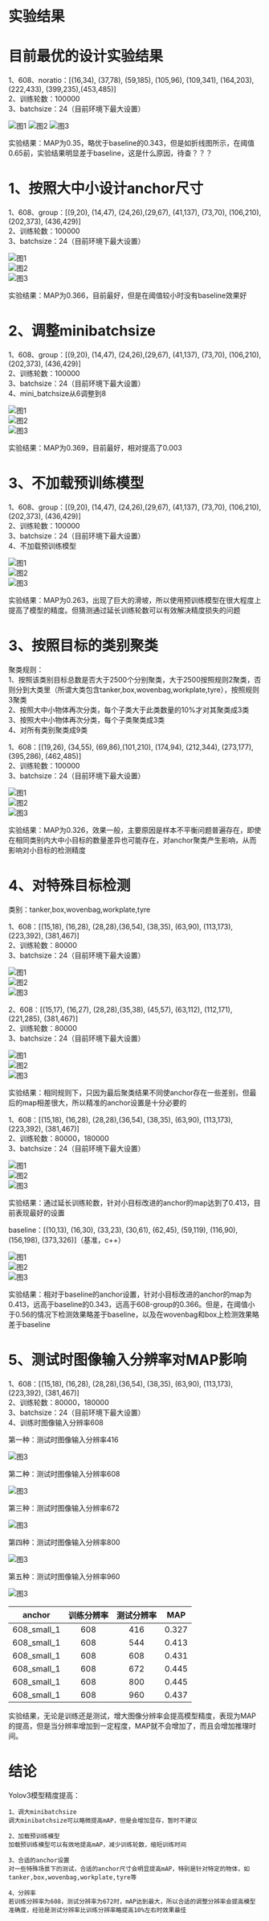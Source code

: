 # 实验结果 

# 目前最优的设计实验结果

1、608、noratio：[(16,34),  (37,78),  (59,185), (105,96), (109,341), (164,203), (222,433), (399,235),(453,485)]   
2、训练轮数：100000   
3、batchsize：24（目前环境下最大设置）

![图1](pics/modle_histogram_8.png "直方图") 
![图2](pics/model_sub_8.png "对比图") 
![图3](pics/model_line_8.png "折线图") 

实验结果：MAP为0.35，略优于baseline的0.343，但是如折线图所示，在阈值0.65前，实验结果明显差于baseline，这是什么原因，待查？？？   

# 1、按照大中小设计anchor尺寸

1、608、group：[(9,20),  (14,47), (24,26),(29,67), (41,137), (73,70), (106,210), (202,373), (436,429)]    
2、训练轮数：100000    
3、batchsize：24（目前环境下最大设置） 

![图1](pics/modle_histogram_9.png "直方图")  
![图2](pics/model_sub_9.png "对比图")  
![图3](pics/model_line_9.png "折线图")  

实验结果：MAP为0.366，目前最好，但是在阈值较小时没有baseline效果好    

# 2、调整minibatchsize     

1、608、group：[(9,20),  (14,47), (24,26),(29,67), (41,137), (73,70), (106,210), (202,373), (436,429)]      
2、训练轮数：100000      
3、batchsize：24（目前环境下最大设置）   
4、mini_batchsize从6调整到8    

![图1](pics/modle_histogram_10.png "直方图")   
![图2](pics/model_sub_10.png "对比图")   
![图3](pics/model_line_10.png "折线图")   

实验结果：MAP为0.369，目前最好，相对提高了0.003    

# 3、不加载预训练模型   

1、608、group：[(9,20),  (14,47), (24,26),(29,67), (41,137), (73,70), (106,210), (202,373), (436,429)]       
2、训练轮数：100000       
3、batchsize：24（目前环境下最大设置）    
4、不加载预训练模型     

![图1](pics/modle_histogram_11.png "直方图")    
![图2](pics/model_sub_11.png "对比图")    
![图3](pics/model_line_11.png "折线图")    

实验结果：MAP为0.263，出现了巨大的滑坡，所以使用预训练模型在很大程度上提高了模型的精度。但猜测通过延长训练轮数可以有效解决精度损失的问题    

# 3、按照目标的类别聚类  
聚类规则：    
1、按照该类别目标总数是否大于2500个分别聚类，大于2500按照规则2聚类，否则分到大类里（所谓大类包含tanker,box,wovenbag,workplate,tyre），按照规则3聚类    
2、按照大中小物体再次分类，每个子类大于此类数量的10%才对其聚类成3类     
3、按照大中小物体再次分类，每个子类聚类成3类    
4、对所有类别聚类成9类    

1、608：[(19,26),  (34,55), (69,86),(101,210), (174,94), (212,344), (273,177), (395,286), (462,485)]       
2、训练轮数：100000        
3、batchsize：24（目前环境下最大设置）    

![图1](pics/modle_histogram_12.png "直方图")    
![图2](pics/model_sub_12.png "对比图")    
![图3](pics/model_line_12.png "折线图")  

实验结果：MAP为0.326，效果一般，主要原因是样本不平衡问题普遍存在，即使在相同类别内大中小目标的数量差异也可能存在，对anchor聚类产生影响，从而影响对小目标的检测精度     

# 4、对特殊目标检测
类别：tanker,box,wovenbag,workplate,tyre   

1、608：[(15,18),  (16,28), (28,28),(36,54), (38,35), (63,90), (113,173), (223,392), (381,467)]        
2、训练轮数：80000         
3、batchsize：24（目前环境下最大设置）    

![图1](pics/modle_histogram_13.png "直方图")    
![图2](pics/model_sub_13.png "对比图")    
![图3](pics/model_line_13.png "折线图")  

2、608：[(15,17),  (16,27), (28,28),(35,38), (45,57), (63,112), (112,171), (221,285), (381,467)]         
2、训练轮数：80000         
3、batchsize：24（目前环境下最大设置）    

![图1](pics/modle_histogram_14.png "直方图")    
![图2](pics/model_sub_14.png "对比图")    
![图3](pics/model_line_14.png "折线图")   

实验结果：相同规则下，只因为最后聚类结果不同使anchor存在一些差别，但最后的map相差很大，所以精准的anchor设置是十分必要的     

1、608：[(15,18),  (16,28), (28,28),(36,54), (38,35), (63,90), (113,173), (223,392), (381,467)]        
2、训练轮数：80000，180000            
3、batchsize：24（目前环境下最大设置）    

![图1](pics/modle_histogram_15.png "直方图")    
![图2](pics/model_sub_15.png "对比图")    
![图3](pics/model_line_15.png "折线图") 

实验结果：通过延长训练轮数，针对小目标改进的anchor的map达到了0.413，目前表现最好的设置     

baseline：[(10,13),  (16,30),  (33,23), (30,61), (62,45), (59,119), (116,90), (156,198), (373,326)]（基准，c++）   

![图1](pics/modle_histogram_16.png "直方图")    
![图2](pics/model_sub_16.png "对比图")    
![图3](pics/model_line_16.png "折线图") 

实验结果：相对于baseline的anchor设置，针对小目标改进的anchor的map为0.413，远高于baseline的0.343，远高于608-group的0.366。但是，在阈值小于0.56的情况下检测效果略差于baseline，以及在wovenbag和box上检测效果略差于baseline   

# 5、测试时图像输入分辨率对MAP影响

1、608：[(15,18),  (16,28), (28,28),(36,54), (38,35), (63,90), (113,173), (223,392), (381,467)]         
2、训练轮数：80000，180000             
3、batchsize：24（目前环境下最大设置）     
4、训练时图像输入分辨率608     

第一种：测试时图像输入分辨率416      
   
![图3](pics/model_line_17.png "折线图")

第二种：测试时图像输入分辨率608      
   
![图3](pics/model_line_18.png "折线图")   

第三种：测试时图像输入分辨率672      

![图3](pics/model_line_19.png "折线图")  

第四种：测试时图像输入分辨率800       
   
![图3](pics/model_line_20.png "折线图")

第五种：测试时图像输入分辨率960       
    
![图3](pics/model_line_21.png "折线图")

|anchor|训练分辨率|测试分辨率|MAP|
|:-----:|:-----:|:-----:|:-----:|
|608_small_1| 608| 416| 0.327|
|608_small_1| 608| 544| 0.413|
|608_small_1| 608| 608| 0.431|   
|608_small_1| 608| 672| 0.445| 
|608_small_1| 608| 800| 0.445| 
|608_small_1| 608| 960| 0.437|

实验结果，无论是训练还是测试，增大图像分辨率会提高模型精度，表现为MAP的提高，但是当分辨率增加到一定程度，MAP就不会增加了，而且会增加推理时间。    

# 结论 

Yolov3模型精度提高：   
```
1、调大minibatchsize     
调大minibatchsize可以略微提高mAP，但是会增加显存，暂时不建议      

2、加载预训练模型    
加载预训练模型可以有效地提高mAP，减少训练轮数，缩短训练时间      

3、合适的anchor设置    
对一些特殊场景下的测试，合适的anchor尺寸会明显提高mAP，特别是针对特定的物体，如tanker,box,wovenbag,workplate,tyre等   

4、分辨率    
若训练分辨率为608，测试分辨率为672时，mAP达到最大，所以合适的调整分辨率会提高模型准确度，经验是测试分辨率比训练分辨率略提高10%左右时效果最佳      

```

